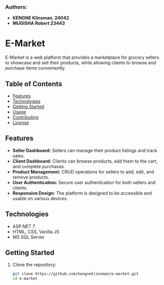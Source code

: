 

### Authors:
- **KENGNE Klinsman, 24042**
- **MUGISHA Robert 23443**

# E-Market
E-Market is a web platform that provides a marketplace for grocery sellers to showcase and sell their products, while allowing clients to browse and purchase items conveniently.

## Table of Contents

- [Features](#features)
- [Technologies](#technologies)
- [Getting Started](#getting-started)
- [Usage](#usage)
- [Contributing](#contributing)
- [License](#license)

## Features

- **Seller Dashboard:** Sellers can manage their product listings and track sales.
- **Client Dashboard:** Clients can browse products, add them to the cart, and complete purchases.
- **Product Management:** CRUD operations for sellers to add, edit, and remove products.
- **User Authentication:** Secure user authentication for both sellers and clients.
- **Responsive Design:** The platform is designed to be accessible and usable on various devices.

## Technologies

- ASP.NET 7
- HTML, CSS, Vanilla JS
- MS SQL Server

## Getting Started

1. Clone the repository:

   ```bash
   git clone https://github.com/kengneklinsman/e-market.git
   cd e-market
   ```

